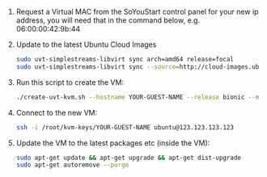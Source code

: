 1. Request a Virtual MAC from the SoYouStart control panel for your new ip address, you will need that in the command below, e.g. 06:00:00:42:9b:44


2. Update to the latest Ubuntu Cloud Images
    ```bash
    sudo uvt-simplestreams-libvirt sync arch=amd64 release=focal
    sudo uvt-simplestreams-libvirt sync --source=http://cloud-images.ubuntu.com/minimal/releases arch=amd64 release=focal
    ```

3. Run this script to create the VM:
    ```bash
    ./create-uvt-kvm.sh --hostname YOUR-GUEST-NAME --release bionic --memory 4096 --disk 40 --cpu 2 --bridge br0 --mac 06:00:00:42:9b:44  --ip 123.123.123.123 --network 54.36.67.139 --mask 255.255.255.255 --broadcast 5.196.205.132 --gateway 91.121.89.254 --dns 213.186.33.99 --dns-search evolvedbinary.com --auto-start
    ```
4. Connect to the new VM:
    ```bash
    ssh -i /root/kvm-keys/YOUR-GUEST-NAME ubuntu@123.123.123.123
    ```

5. Update the VM to the latest packages etc (inside the VM):
    ```bash
    sudo apt-get update && apt-get upgrade && apt-get dist-upgrade
    sudo apt-get autoremove --purge
    ```
